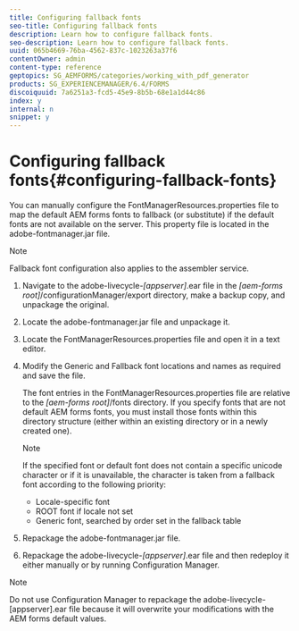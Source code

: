 ```yaml
---
title: Configuring fallback fonts
seo-title: Configuring fallback fonts
description: Learn how to configure fallback fonts.
seo-description: Learn how to configure fallback fonts.
uuid: 065b4669-76ba-4562-837c-1023263a37f6
contentOwner: admin
content-type: reference
geptopics: SG_AEMFORMS/categories/working_with_pdf_generator
products: SG_EXPERIENCEMANAGER/6.4/FORMS
discoiquuid: 7a6251a3-fcd5-45e9-8b5b-68e1a1d44c86
index: y
internal: n
snippet: y
---
```


# Configuring fallback fonts{#configuring-fallback-fonts}

You can manually configure the FontManagerResources.properties file to map the default AEM forms fonts to fallback (or substitute) if the default fonts are not available on the server. This property file is located in the adobe-fontmanager.jar file.

>[!NOTE]
>
>Fallback font configuration also applies to the assembler service.

1. Navigate to the adobe-livecycle-*[appserver]*.ear file in the *[aem-forms root]*/configurationManager/export directory, make a backup copy, and unpackage the original.
1. Locate the adobe-fontmanager.jar file and unpackage it.
1. Locate the FontManagerResources.properties file and open it in a text editor.
1. Modify the Generic and Fallback font locations and names as required and save the file.

   The font entries in the FontManagerResources.properties file are relative to the *[aem-forms root]*/fonts directory. If you specify fonts that are not default AEM forms fonts, you must install those fonts within this directory structure (either within an existing directory or in a newly created one).

   >[!NOTE]
   >
   >If the specified font or default font does not contain a specific unicode character or if it is unavailable, the character is taken from a fallback font according to the following priority:

    * Locale-specific font
    * ROOT font if locale not set
    * Generic font, searched by order set in the fallback table

1. Repackage the adobe-fontmanager.jar file. 
1. Repackage the adobe-livecycle-*[appserver]*.ear file and then redeploy it either manually or by running Configuration Manager.

>[!NOTE]
>
>Do not use Configuration Manager to repackage the adobe-livecycle-[appserver].ear file because it will overwrite your modifications with the AEM forms default values.

